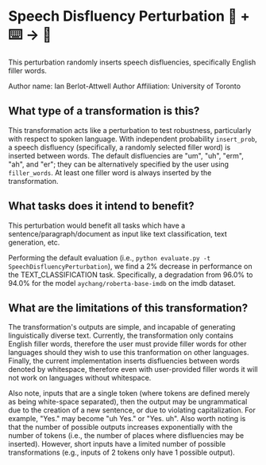 # Speech Disfluency Perturbation 🦎  + ⌨️ → 🐍
This perturbation randomly inserts speech disfluencies, specifically English filler words.

Author name: Ian Berlot-Attwell
Author Affiliation: University of Toronto

## What type of a transformation is this?
This transformation acts like a perturbation to test robustness,
particularly with respect to spoken language. With independent probability `insert_prob`, a
speech disfluency (specifically, a randomly selected filler word)
is inserted between words. The default disfluencies are
"um", "uh", "erm", "ah", and "er"; they can be alternatively specified
by the user using `filler_words`. At least one filler word is always
inserted by the transformation.

## What tasks does it intend to benefit?
This perturbation would benefit all tasks which have a sentence/paragraph/document as input like text classification,
text generation, etc.

Performing the default evaluation (i.e., `python evaluate.py -t SpeechDisfluencyPerturbation`),
 we find a 2% decrease in performance on the TEXT_CLASSIFICATION task.
Specifically, a degradation from 96.0% to 94.0% for the model `aychang/roberta-base-imdb`
on the imdb dataset.

## What are the limitations of this transformation?
The transformation's outputs are simple, and incapable of
 generating linguistically diverse text. Currently, the transformation
only contains English filler words, therefore the user must provide
filler words for other languages should they wish to use this tranformation
on other languages. Finally, the current implementation
inserts disfluencies between words denoted by whitespace, therefore even with
user-provided filler words it will not work on languages without whitespace.

Also note, inputs that are a single token (where tokens are defined
merely as being white-space separated), then the output may be ungrammatical due
to the creation of a new sentence, or due to violating capitalization. For
example, "Yes." may become "uh Yes." or "Yes. uh". Also worth noting is that the
number of possible outputs increases exponentially with the
number of tokens (i.e., the number of places where disfluencies may be
inserted). However, short inputs have a limited number of possible transformations
(e.g., inputs of 2 tokens only have 1 possible output).
